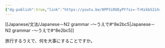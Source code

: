 ```yaml
---
{"dg-publish":true,"link":"https://youtu.be/0PP3iRUEyPY?si=-TrKzkbS2ihxPy7o","tags":["Japanese-grammar","N2"],"permalink":"/Notes/LN－N2 grammar -～うえで/","dgPassFrontmatter":true}
---
```


[[Japanese/文法/Japanese－N2 grammar -～うえで#^8e2bc5\|Japanese－N2 grammar -～うえで#^8e2bc5]]

旅行するうえで、何を大事にすることですか。